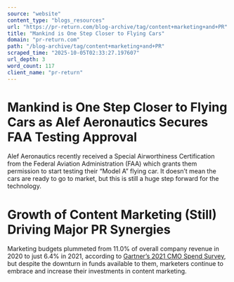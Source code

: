 ```yaml
---
source: "website"
content_type: "blogs_resources"
url: "https://pr-return.com/blog-archive/tag/content+marketing+and+PR"
title: "Mankind is One Step Closer to Flying Cars"
domain: "pr-return.com"
path: "/blog-archive/tag/content+marketing+and+PR"
scraped_time: "2025-10-05T02:33:27.197607"
url_depth: 3
word_count: 117
client_name: "pr-return"
---
```


# Mankind is One Step Closer to Flying Cars as Alef Aeronautics Secures FAA Testing Approval

Alef Aeronautics recently received a Special Airworthiness Certification from the Federal Aviation Administration (FAA) which grants them permission to start testing their “Model A” flying car. It doesn’t mean the cars are ready to go to market, but this is still a huge step forward for the technology.

# Growth of Content Marketing (Still) Driving Major PR Synergies

Marketing budgets plummeted from 11.0% of overall company revenue in 2020 to just 6.4% in 2021, according to [Gartner’s 2021 CMO Spend Survey](https://www.gartner.com/en/newsroom/press-releases/-gartner-says-marketing-budgets-have-plummeted-to-6-4--of-overal), but despite the downturn in funds available to them, marketers continue to embrace and increase their investments in content marketing.